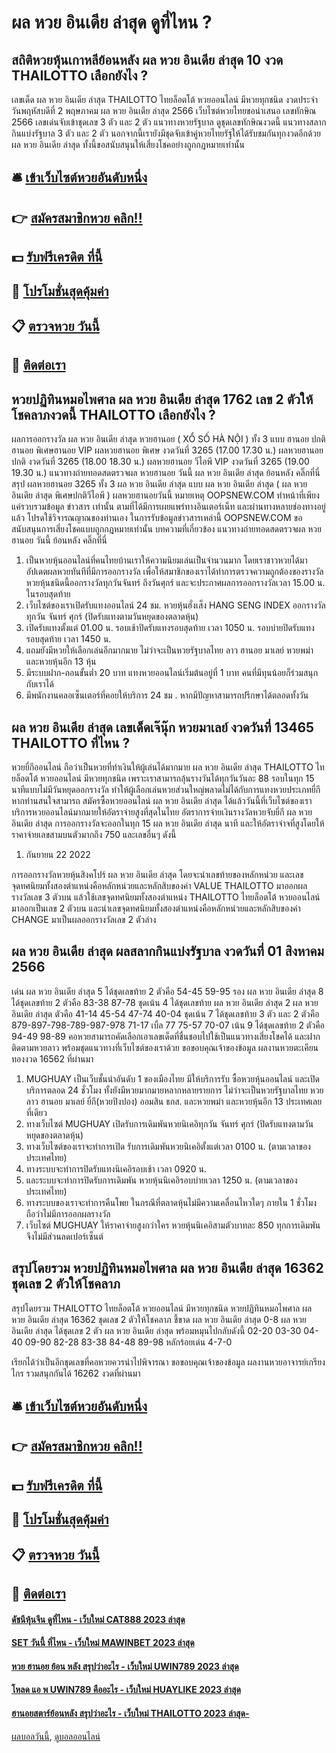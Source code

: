 # ผล หวย อินเดีย ล่าสุด ดูที่ไหน ?
## สถิติหวยหุ้นเกาหลีย้อนหลัง ผล หวย อินเดีย ล่าสุด 10 งวด THAILOTTO เลือกยังไง ?
เลขเด็ด ผล หวย อินเดีย ล่าสุด THAILOTTO ไทยล็อตโต้ หวยออนไลน์ มีหวยทุกชนิด งวดประจำวันพฤหัสบดีที่ 2 พฤษภาคม ผล หวย อินเดีย ล่าสุด 2566 เว็บไซต์หวยไทยขอนำเสนอ เลขทักษิณ 2566 เลขเด่นจับเข้าชุดเลข 3 ตัว และ 2 ตัว แนวทางหวยรัฐบาล ดูชุดเลขทักษิณงวดนี้ แนวทางสลากกินแบ่งรัฐบาล 3 ตัว และ 2 ตัว นอกจากนี้เรายังมีชุดจับเข้าคู่หวยไทยรัฐให้ได้รับชมกันทุกงวดอีกด้วย ผล หวย อินเดีย ล่าสุด ทั้งนี้ขอสนับสนุนให้เสี่ยงโชคอย่างถูกกฎหมายเท่านั้น

## 🛎 [เข้าเว็บไซต์หวยอันดับหนึ่ง](https://bit.ly/3BG5bNw)
## 👉 [สมัครสมาชิกหวย คลิก!!](https://bit.ly/3BG5bNw)
## 💵 [รับฟรีเครดิต ที่นี้](https://bit.ly/3C3mvgS)
## 👑 [โปรโมชั่นสุดคุ้มค่า](https://bit.ly/3C3mvgS)
## 📋 [ตรวจหวย วันนี้](https://bit.ly/3C3mvgS)
## 📱 [ติดต่อเรา](https://bit.ly/3C3mvgS)

## หวยปฏิทินหมอไพศาล ผล หวย อินเดีย ล่าสุด 1762 เลข 2 ตัวให้โชคลาภงวดนี้ THAILOTTO เลือกยังไง ?
ผลการออกรางวัล ผล หวย อินเดีย ล่าสุด หวยฮานอย ( XỔ SỐ HÀ NỘI ) ทั้ง 3 แบบ ฮานอย ปกติฮานอย พิเศษฮานอย VIP
ผลหวยฮานอย พิเศษ งวดวันที่ 3265 (17.00 17.30 น.)
ผลหวยฮานอย ปกติ งวดวันที่ 3265 (18.00 18.30 น.)
ผลหวยฮานอย วีไอพี VIP งวดวันที่ 3265 (19.00 19.30 น.)
 แนวทางถ่ายทอดสดตรวจผล หวยฮานอย วันนี้ ผล หวย อินเดีย ล่าสุด ย้อนหลัง คลิ๊กที่นี่ 
สรุป ผลหวยฮานอย 3265 ทั้ง 3 ผล หวย อินเดีย ล่าสุด แบบ ผล หวย อินเดีย ล่าสุด ( ผล หวย อินเดีย ล่าสุด พิเศษปกติวีไอพี ) ผลหวยฮานอยวันนี้
หมายเหตุ OOPSNEW.COM ทำหน้าที่เพียงแค่รวบรวมข้อมูล ข่าวสาร เท่านั้น ตามที่ได้มีการเผยแพร่ทางอินเตอร์เน็ท และผ่านทางหลายช่องทางอยู่แล้ว โปรดใช้วิจารณญาณของท่านเอง ในการรับข้อมูลข่าวสารเหล่านี้ OOPSNEW.COM ขอสนับสนุนการเสี่ยงโชคแบบถูกกฎหมายเท่านั้น
บทความที่เกี่ยวข้อง
แนวทางถ่ายทอดสดตรวจผล หวยฮานอย วันนี้ ย้อนหลัง คลิ๊กที่นี่
1. เป็นหวยหุ้นออนไลน์ที่คนไทยบ้านเราให้ความนิยมเล่นเป็นจำนวนมาก โดยเราชาวหวยได้มาอัปเดตผลหวยทันทีที่มีการออกรางวัล เพื่อให้สมาชิกของเราได้ทำการตรวจความถูกต้องของรางวัล หวยหุ้นชนิดนี้ออกรางวัลทุกวันจันทร์ ถึงวันศุกร์ และจะประกาศผลการออกรางวัลเวลา 15.00 น. ในรอบสุดท้าย
2. เว็บไซต์ของเราเปิดรับแทงออนไลน์ 24 ชม. หวยหุ้นฮั่งเส็ง HANG SENG INDEX ออกรางวัลทุกวัน จันทร์ ศุกร์ (ปิดรับแทงตามวันหยุดของตลาดหุ้น)
3. เปิดรับแทงตั้งแต่ 01.00 น. รอบเช้าปิดรับแทงรอบสุดท้าย เวลา 1050 น. รอบบ่ายปิดรับแทงรอบสุดท้าย เวลา 1450 น.
4. แถมยังมีหวยให้เลือกเล่นอีกมากมาย ไม่ว่าจะเป็นหวยรัฐบาลไทย ลาว ฮานอย มาเลย์ หวยพม่า และหวยหุ้นอีก 13 หุ้น
5. มีระบบฝาก-ถอนขั้นต่ำ 20 บาท แทงหวยออนไลน์เริ่มต้นอยู่ที่ 1 บาท คนที่มีทุนน้อยก็ร่วมสนุกกับเราได้
6. มีพนักงานคลอเซ็นเตอร์ที่คอยให้บริการ 24 ชม . หากมีปัญหาสามารถปรึกษาได้ตลอดทั้งวัน

## ผล หวย อินเดีย ล่าสุด เลขเด็ดเจ๊นุ๊ก หวยมาเลย์ งวดวันที่ 13465 THAILOTTO ที่ไหน ?
หวยยี่กีออนไลน์ ถือว่าเป็นหวยที่ทำเงินให้ผู้เล่นได้มากมาย ผล หวย อินเดีย ล่าสุด THAILOTTO ไทยล็อตโต้ หวยออนไลน์ มีหวยทุกชนิด เพราะเราสามารถลุ้นรางวันได้ทุกวันวันละ 88 รอบในทุก 15 นาทีแบบไม่มีวันหยุดออกรางวัล ทำให้ผู้เลือกเล่นหวยส่วนใหญ่พลาดไม่ได้กับการแทงหวยประเภทยี่กีหากท่านสนใจสามารถ สมัครซื้อหวยออนไลน์ ผล หวย อินเดีย ล่าสุด ได้แล้ววันนี้ที่เว็บไซต์ของเรา บริการหวยออนไลน์มากมายให้อัตราจ่ายสูงที่สุดในไทย
อัตราการจ่ายเงินรางวัลหวยจับยี่กี ผล หวย อินเดีย ล่าสุด การออกรางวัลจะออกในทุก 15 ผล หวย อินเดีย ล่าสุด นาที และให้อัตราจ่าจที่สูงโดยให้ราคาจ่ายเลขสามบนตัวมากถึง 750 และเลขอื่นๆ ดังนี้
1. กันยายน 22 2022

การออกรางวัลหวยหุ้นสิงคโปร์ ผล หวย อินเดีย ล่าสุด โดยจะนำเลขท้ายของหลักหน่วย และเลขจุดทศนิยมทั้งสองตำแหน่งคือหลักหน่วยและหลักสิบของค่า VALUE THAILOTTO มาออกผลรางวัลเลข 3 ตัวบน แล้วใช้เลขจุดทศนิยมทั้งสองตำแหน่ง THAILOTTO ไทยล็อตโต้ หวยออนไลน์ มาออกเป็นเลข 2 ตัวบน และนำเลขจุดทศนิยมทั้งสองตำแหน่งคือหลักหน่วยและหลักสิบของค่า CHANGE มาเป็นผลออกรางวัลเลข 2 ตัวล่าง

## ผล หวย อินเดีย ล่าสุด ผลสลากกินแบ่งรัฐบาล งวดวันที่ 01 สิงหาคม 2566
เด่น ผล หวย อินเดีย ล่าสุด 5 ได้ชุดเลขท้าย 2 ตัวคือ
54-45
59-95
รอง ผล หวย อินเดีย ล่าสุด 8 ได้ชุดเลขท้าย 2 ตัวคือ
83-38
87-78
ชุดเน้น 4 ได้ชุดเลขท้าย ผล หวย อินเดีย ล่าสุด 2 ผล หวย อินเดีย ล่าสุด ตัวคือ
41-14
45-54
47-74
40-04
ชุดเน้น 7 ได้ชุดเลขท้าย 3 ตัว และ 2 ตัวคือ
879-897-798-789-987-978
71-17
เบิ้ล 77
75-57
70-07
เน้น 9 ได้ชุดเลขท้าย 2 ตัวคือ
94-49
98-89
คอหวยสามารถคัดเลือกเอาเลขเด็ดที่ชื่นชอบไปใช้เป็นแนวทางเสี่ยงโชคได้ และฝากติดตามหวยลาว พร้อมชุดแนวทางที่เว็บไซต์ของเราด้วย
ขอขอบคุณเจ้าของข้อมูล
ผลงานหวยตะเคียนทองงวด 16562 ที่ผ่านมา

1. MUGHUAY เป็นเว็บชั้นนำอันดับ 1 ของเมืองไทย มีให้บริการรับ ซื้อหวยหุ้นออนไลน์ และเปิดบริการตลอด 24 ชั่วโมง ทั้งยังมีหวยมากมายหลากหลายรายการ ไม่ว่าจะเป็นหวยรัฐบาลไทย หวยลาว ฮานอย มาเลย์ ยี่กี(หวยปิงปอง) ออมสิน ธกส. และหวยพม่า และหวยหุ้นอีก 13 ประเทศเลยที่เดียว
2. ทางเว็บไซต์ MUGHUAY เปิดรับการเดิมพันหวยนิเคอิทุกวัน จันทร์ ศุกร์ (ปิดรับแทงตามวันหยุดของตลาดหุ้น)
3. ทางเว็บไซต์ของเราจะทำการเปิด รับการเดิมพันหวยนิเคอิตั้งแต่เวลา 0100 น. (ตามเวลาของประเทศไทย)
4. ทางระบบจะทำการปิดรับแทงนิเคอิรอบเช้า เวลา 0920 น.
5. และระบบจะทำการปิดรับการเดิมพัน หวยหุ้นนิเคอิรอบบ่ายเวลา 1250 น. (ตามเวลาของประเทศไทย)
6. ทางระบบของเราจะทำการคืนโพย ในกรณีที่ตลาดหุ้นไม่มีความเคลื่อนไหวใดๆ ภายใน 1 ชั่วโมง ถือว่าไม่มีการออกผลรางวัล
7. เว็บไซต์ MUGHUAY ให้ราคาจ่ายสูงกว่าใคร หวยหุ้นนิเคอิสามตัวบาทละ 850 ทุกการเดิมพันจึงไม่มีส่วนลดเปอร์เซ็นต์

## สรุปโดยรวม หวยปฏิทินหมอไพศาล ผล หวย อินเดีย ล่าสุด 16362 ชุดเลข 2 ตัวให้โชคลาภ
สรุปโดยรวม THAILOTTO ไทยล็อตโต้ หวยออนไลน์ มีหวยทุกชนิด หวยปฏิทินหมอไพศาล ผล หวย อินเดีย ล่าสุด 16362 ชุดเลข 2 ตัวให้โชคลาภ ชี้ขาด ผล หวย อินเดีย ล่าสุด 0-8 ผล หวย อินเดีย ล่าสุด ได้ชุดเลข 2 ตัว ผล หวย อินเดีย ล่าสุด พร้อมหมุนไปกลับดังนี้
02-20
03-30
04-40
09-90
82-28
83-38
84-48
89-98
หลักร้อยเด่น 4-7-0

เรียกได้ว่าเป็นอีกชุดเลขที่คอหวยควรนำไปพิจารณา
ขอขอบคุณเจ้าของข้อมูล
ผลงานหวยอาจารย์เกรียงไกร รวมสนุกกันได้ 16262 งวดที่ผ่านมา

## 🛎 [เข้าเว็บไซต์หวยอันดับหนึ่ง](https://bit.ly/3BG5bNw)
## 👉 [สมัครสมาชิกหวย คลิก!!](https://bit.ly/3BG5bNw)
## 💵 [รับฟรีเครดิต ที่นี้](https://bit.ly/3C3mvgS)
## 👑 [โปรโมชั่นสุดคุ้มค่า](https://bit.ly/3C3mvgS)
## 📋 [ตรวจหวย วันนี้](https://bit.ly/3C3mvgS)
## 📱 [ติดต่อเรา](https://bit.ly/3C3mvgS)

#### [ดัชนีหุ้นจีน ดูที่ไหน - เว็บใหม่ CAT888 2023 ล่าสุด](https://atom.io/themes/ดัชนีหุ้นจีน%20ดูที่ไหน%20-%20เว็บใหม่%20cat888%202023%20ล่าสุด)
#### [SET วันนี้ ที่ไหน - เว็บใหม่ MAWINBET 2023 ล่าสุด](https://atom.io/themes/set%20วันนี้%20ที่ไหน%20-%20เว็บใหม่%20mawinbet%202023%20ล่าสุด)
#### [หวย ฮานอย ย้อน หลัง สรุปว่าอะไร - เว็บใหม่ UWIN789 2023 ล่าสุด](https://atom.io/themes/หวย%20ฮานอย%20ย้อน%20หลัง%20สรุปว่าอะไร%20-%20เว็บใหม่%20uwin789%202023%20ล่าสุด)
#### [โหลด แอ พ UWIN789 คืออะไร - เว็บใหม่ HUAYLIKE 2023 ล่าสุด](https://atom.io/themes/โหลด%20แอ%20พ%20uwin789%20คืออะไร%20-%20เว็บใหม่%20huaylike%202023%20ล่าสุด)
#### [ฮานอยสตาร์ย้อนหลัง สรุปว่าอะไร - เว็บใหม่ THAILOTTO 2023 ล่าสุด-](https://atom.io/themes/ฮานอยสตาร์ย้อนหลัง%20สรุปว่าอะไร%20-%20เว็บใหม่%20thailotto%202023%20ล่าสุด-)

[ผลบอลวันนี้](https://siamsport.tv "ผลบอลวันนี้"), [ดูบอลออนไลน์](https://siamsport.tv/ดูบอลสด "ดูบอลออนไลน์")